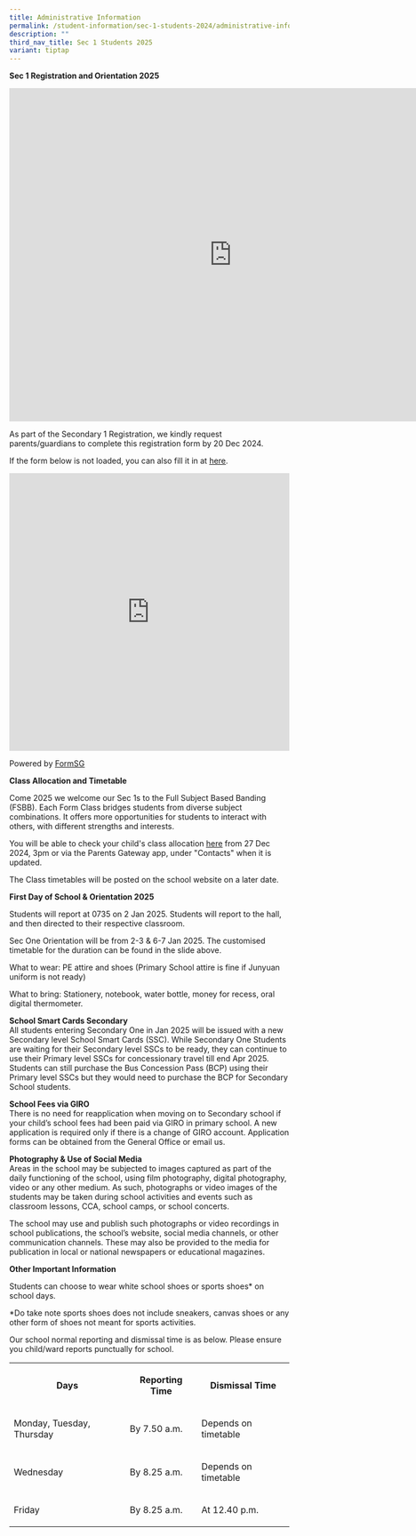 ```yaml
---
title: Administrative Information
permalink: /student-information/sec-1-students-2024/administrative-information/
description: ""
third_nav_title: Sec 1 Students 2025
variant: tiptap
---
```

<p><strong>Sec 1 Registration and Orientation 2025</strong>
</p>
<p></p>
<div class="iframe-wrapper">
<iframe height="600" width="800" allowfullscreen="true" frameborder="0" src="https://docs.google.com/presentation/d/e/2PACX-1vSjAPnXV1Lx1i5x5SnCMOIxciRpeQRI8Kml9uWe3IPWkvuuiWG9RFNw1nGPAl8aelyoAOhS830IyIii/embed?start=false&amp;loop=false&amp;delayms=3000"></iframe>
</div>
<p>As part of the Secondary 1 Registration, we kindly request parents/guardians
to complete this registration form by 20 Dec 2024.</p>
<p>If the form below is not loaded, you can also fill it in at&nbsp;<a href="https://form.gov.sg/675ba5f776a27b38dab8e687" rel="noopener noreferrer nofollow" target="_blank"><u>here</u></a>.</p>
<div class="iframe-wrapper">
<iframe style="width:100%; height: 500px" allowfullscreen="true" frameborder="0" src="https://form.gov.sg/675ba5f776a27b38dab8e687"></iframe>
</div>
<p>Powered by&nbsp;<a href="https://form.gov.sg/" rel="noopener noreferrer nofollow" target="_blank"><u>FormSG</u></a>
</p>
<p><strong>Class Allocation and Timetable</strong>
</p>
<p>Come 2025 we welcome our Sec 1s to the Full Subject Based Banding (FSBB).
Each Form Class bridges students from diverse subject combinations. It
offers more opportunities for students to interact with others, with different
strengths and interests.</p>
<p>You will be able to check your child's class allocation&nbsp;<a href="https://script.google.com/macros/s/AKfycbzTqFanN55xJRtHBsoQUoLxjxaXizEjvlnSjjtlW3mquKSsTA0wi4aGwqsvchuQLdfLBA/exec" rel="noopener" target="_blank"><u>here</u></a>&nbsp;from
27 Dec 2024, 3pm or via the Parents Gateway app, under "Contacts" when
it is updated.</p>
<p>The Class timetables will be posted on the school website on a later date.</p>
<p><strong>First Day of School &amp; Orientation 2025</strong>
</p>
<p>Students will report at 0735 on 2 Jan 2025. Students will report to the
hall, and then directed to their respective classroom.</p>
<p>Sec One Orientation will be from 2-3 &amp; 6-7 Jan 2025. The customised
timetable for the duration can be found in the slide above.</p>
<p>What to wear: PE attire and shoes (Primary School attire is fine if Junyuan
uniform is not ready)</p>
<p>What to bring: Stationery, notebook, water bottle, money for recess, oral
digital thermometer.</p>
<p><strong>School Smart Cards Secondary</strong>
<br>All students entering Secondary One in Jan 2025 will be issued with a
new Secondary level School Smart Cards (SSC). While Secondary One Students
are waiting for their Secondary level SSCs to be ready, they can continue
to use their Primary level SSCs for concessionary travel till end Apr 2025.
Students can still purchase the Bus Concession Pass (BCP) using their Primary
level SSCs but they would need to purchase the BCP for Secondary School
students.<strong><br></strong>
</p>
<p><strong>School Fees via GIRO</strong>
<br>There is no need for reapplication when moving on to Secondary school
if your child’s school fees had been paid via GIRO in primary school. A
new application is required only if there is a change of GIRO account.
Application forms can be obtained from the General Office or email us.<strong><br></strong>
</p>
<p><strong>Photography &amp; Use of Social Media</strong>
<br>Areas in the school may be subjected to images captured as part of the
daily functioning of the school, using film photography, digital photography,
video or any other medium. As such, photographs or video images of the
students may be taken during school activities and events such as classroom
lessons, CCA, school camps, or school concerts.</p>
<p>The school may use and publish such photographs or video recordings in
school publications, the school’s website, social media channels, or other
communication channels. These may also be provided to the media for publication
in local or national newspapers or educational magazines.</p>
<p><strong>Other Important Information</strong>
</p>
<p>Students can choose to wear white school shoes or sports shoes* on school
days.</p>
<p>*Do take note sports shoes does not include sneakers, canvas shoes or
any other form of shoes not meant for sports activities.</p>
<p>Our school normal reporting and dismissal time is as below. Please ensure
you child/ward reports punctually for school.</p>
<table style="minWidth: 75px">
<colgroup>
<col>
<col>
<col>
</colgroup>
<tbody>
<tr>
<th rowspan="1" colspan="1">
<p>Days</p>
</th>
<th rowspan="1" colspan="1">
<p>Reporting Time</p>
</th>
<th rowspan="1" colspan="1">
<p>Dismissal Time</p>
</th>
</tr>
<tr>
<td rowspan="1" colspan="1">
<p>Monday, Tuesday, Thursday</p>
</td>
<td rowspan="1" colspan="1">
<p>By 7.50 a.m.</p>
</td>
<td rowspan="1" colspan="1">
<p>Depends on timetable</p>
</td>
</tr>
<tr>
<td rowspan="1" colspan="1">
<p>Wednesday</p>
</td>
<td rowspan="1" colspan="1">
<p>By 8.25 a.m.</p>
</td>
<td rowspan="1" colspan="1">
<p>Depends on timetable</p>
</td>
</tr>
<tr>
<td rowspan="1" colspan="1">
<p>Friday</p>
</td>
<td rowspan="1" colspan="1">
<p>By 8.25 a.m.</p>
</td>
<td rowspan="1" colspan="1">
<p>At 12.40 p.m.</p>
</td>
</tr>
</tbody>
</table>
<p></p>